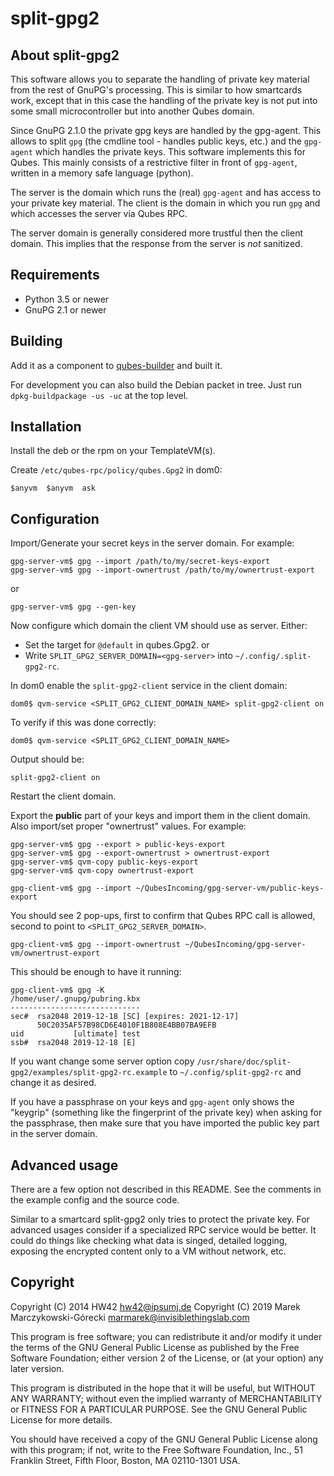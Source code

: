 # split-gpg2

## About split-gpg2

This software allows you to separate the handling of private key material from the rest of GnuPG's processing.
This is similar to how smartcards work, except that in this case the handling of the private key is not put into some small microcontroller but into another Qubes domain.

Since GnuPG 2.1.0 the private gpg keys are handled by the gpg-agent.
This allows to split `gpg` (the cmdline tool - handles public keys, etc.) and the `gpg-agent` which handles the private keys.
This software implements this for Qubes.
This mainly consists of a restrictive filter in front of `gpg-agent`, written in a memory safe language (python).

The server is the domain which runs the (real) `gpg-agent` and has access to your private key material.
The client is the domain in which you run `gpg` and which accesses the server via Qubes RPC.

The server domain is generally considered more trustful then the client domain.
This implies that the response from the server is _not_ sanitized.


## Requirements

 - Python 3.5 or newer
 - GnuPG 2.1 or newer

## Building

Add it as a component to [qubes-builder](https://github.com/QubesOS/qubes-builder) and built it.

For development you can also build the Debian packet in tree.
Just run `dpkg-buildpackage -us -uc` at the top level.

## Installation

Install the deb or the rpm on your TemplateVM(s).

Create `/etc/qubes-rpc/policy/qubes.Gpg2` in dom0:

```
$anyvm  $anyvm  ask
```

## Configuration

Import/Generate your secret keys in the server domain.
For example:
```
gpg-server-vm$ gpg --import /path/to/my/secret-keys-export
gpg-server-vm$ gpg --import-ownertrust /path/to/my/ownertrust-export
```
or
```
gpg-server-vm$ gpg --gen-key
```

Now configure which domain the client VM should use as server. Either:
 - Set the target for `@default` in qubes.Gpg2. or
 - Write `SPLIT_GPG2_SERVER_DOMAIN=<gpg-server>` into `~/.config/.split-gpg2-rc`.

In dom0 enable the `split-gpg2-client` service in the client domain:
```shell
dom0$ qvm-service <SPLIT_GPG2_CLIENT_DOMAIN_NAME> split-gpg2-client on
```

To verify if this was done correctly:
```shell
dom0$ qvm-service <SPLIT_GPG2_CLIENT_DOMAIN_NAME>
```

Output should be:
```shell
split-gpg2-client on
```

Restart the client domain.

Export the **public** part of your keys and import them in the client domain.
Also import/set proper "ownertrust" values.
For example:
```
gpg-server-vm$ gpg --export > public-keys-export
gpg-server-vm$ gpg --export-ownertrust > ownertrust-export
gpg-server-vm$ qvm-copy public-keys-export
gpg-server-vm$ qvm-copy ownertrust-export

gpg-client-vm$ gpg --import ~/QubesIncoming/gpg-server-vm/public-keys-export
```

You should see 2 pop-ups, first to confirm that Qubes RPC call is allowed,
second to point to `<SPLIT_GPG2_SERVER_DOMAIN>`.

```
gpg-client-vm$ gpg --import-ownertrust ~/QubesIncoming/gpg-server-vm/ownertrust-export
```

This should be enough to have it running:
```
gpg-client-vm$ gpg -K
/home/user/.gnupg/pubring.kbx
-----------------------------
sec#  rsa2048 2019-12-18 [SC] [expires: 2021-12-17]
      50C2035AF57B98CD6E4010F1B808E4BB07BA9EFB
uid           [ultimate] test
ssb#  rsa2048 2019-12-18 [E]
```

If you want change some server option copy `/usr/share/doc/split-gpg2/examples/split-gpg2-rc.example` to `~/.config/split-gpg2-rc` and change it as desired.

If you have a passphrase on your keys and `gpg-agent` only shows the "keygrip" (something like the fingerprint of the private key) when asking for the passphrase, then make sure that you have imported the public key part in the server domain.

## Advanced usage

There are a few option not described in this README.
See the comments in the example config and the source code.

Similar to a smartcard split-gpg2 only tries to protect the private key.
For advanced usages consider if a specialized RPC service would be better.
It could do things like checking what data is singed, detailed logging, exposing the encrypted content only to a VM without network, etc.

## Copyright

Copyright (C) 2014 HW42 <hw42@ipsumj.de>
Copyright (C) 2019 Marek Marczykowski-Górecki <marmarek@invisiblethingslab.com>

This program is free software; you can redistribute it and/or modify
it under the terms of the GNU General Public License as published by
the Free Software Foundation; either version 2 of the License, or
(at your option) any later version.

This program is distributed in the hope that it will be useful,
but WITHOUT ANY WARRANTY; without even the implied warranty of
MERCHANTABILITY or FITNESS FOR A PARTICULAR PURPOSE.  See the
GNU General Public License for more details.

You should have received a copy of the GNU General Public License along
with this program; if not, write to the Free Software Foundation, Inc.,
51 Franklin Street, Fifth Floor, Boston, MA 02110-1301 USA.
